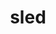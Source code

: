---
category: 4-letters
denotation: null
name: sled
reference_link: https://www.etymonline.com/word/sled
root_language: null
root_name: null
title: sled
type: free
word_sums:
- respelling: sled
  sum: 'Sled + '
---